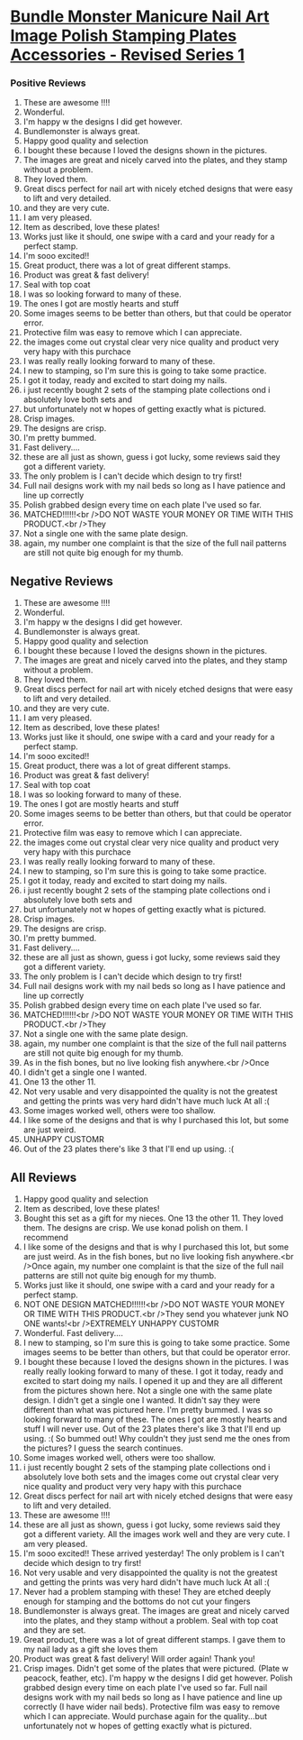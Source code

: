 # [Bundle Monster Manicure Nail Art Image Polish Stamping Plates Accessories - Revised Series 1](https://products.checkmycream.com/products/Bundle-Monster-Manicure-Nail-Art-Image-Polish-Stamping-Plates-Accessories-Revised-Series-1.html)

### Positive Reviews

<ol>
      <li>These are awesome !!!!</li>
      <li>Wonderful.</li>
      <li>I&#x27;m happy w the designs I did get however.</li>
      <li>Bundlemonster is always great.</li>
      <li>Happy good quality and selection</li>
      <li>I bought these because I loved the designs shown in the pictures.</li>
      <li>The images are great and nicely carved into the plates, and they stamp without a problem.</li>
      <li>They loved them.</li>
      <li>Great discs perfect for nail art with nicely etched designs that were easy to lift and very detailed.</li>
      <li>and they are very cute.</li>
      <li>I am very pleased.</li>
      <li>Item as described, love these plates!</li>
      <li>Works just like it should, one swipe with a card and your ready for a perfect stamp.</li>
      <li>I&#x27;m sooo excited!!  </li>
      <li>Great product, there was a lot of great different stamps.</li>
      <li>Product was great &amp; fast delivery!</li>
      <li>Seal with top coat</li>
      <li>I was so looking forward to many of these.</li>
      <li>The ones I got are mostly hearts and stuff</li>
      <li>Some images seems to be better than others, but that could be operator error.</li>
      <li>Protective film was easy to remove which I can appreciate.</li>
      <li>the images come out crystal clear very nice quality and product very very hapy with this purchace</li>
      <li>I was really really looking forward to many of these.</li>
      <li>I new to stamping, so I&#x27;m sure this is going to take some practice.</li>
      <li>I got it today, ready and excited to start doing my nails.</li>
      <li>i just recently bought 2 sets of the stamping plate collections ond i absolutely love both sets and</li>
      <li>but unfortunately not w hopes of getting exactly what is pictured.</li>
      <li>Crisp images.</li>
      <li>The designs are crisp.</li>
      <li>I&#x27;m pretty bummed.</li>
      <li>Fast delivery....</li>
      <li>these are all just as shown, guess i got lucky, some reviews said they got a different variety.  </li>
      <li>The only problem is I can&#x27;t decide which design to try first!</li>
      <li>Full nail designs work with my nail beds so long as I have patience and line up correctly</li>
      <li>Polish grabbed design every time on each plate I&#x27;ve used so far.</li>
      <li>MATCHED!!!!!!&lt;br /&gt;DO NOT WASTE YOUR MONEY OR TIME WITH THIS PRODUCT.&lt;br /&gt;They</li>
      <li>Not a single one with the same plate design.</li>
      <li>again, my number one complaint is that the size of the full nail patterns are still not quite big enough for my thumb.</li>
</ol>


<h2>Negative Reviews</h2>
<ol>
<li> These are awesome !!!!</li>
<li> Wonderful.</li>
<li> I&#x27;m happy w the designs I did get however.</li>
<li> Bundlemonster is always great.</li>
<li> Happy good quality and selection</li>
<li> I bought these because I loved the designs shown in the pictures.</li>
<li> The images are great and nicely carved into the plates, and they stamp without a problem.</li>
<li> They loved them.</li>
<li> Great discs perfect for nail art with nicely etched designs that were easy to lift and very detailed.</li>
<li> and they are very cute.</li>
<li> I am very pleased.</li>
<li> Item as described, love these plates!</li>
<li> Works just like it should, one swipe with a card and your ready for a perfect stamp.</li>
<li> I&#x27;m sooo excited!!  </li>
<li> Great product, there was a lot of great different stamps.</li>
<li> Product was great &amp; fast delivery!</li>
<li> Seal with top coat</li>
<li> I was so looking forward to many of these.</li>
<li> The ones I got are mostly hearts and stuff</li>
<li> Some images seems to be better than others, but that could be operator error.</li>
<li> Protective film was easy to remove which I can appreciate.</li>
<li> the images come out crystal clear very nice quality and product very very hapy with this purchace</li>
<li> I was really really looking forward to many of these.</li>
<li> I new to stamping, so I&#x27;m sure this is going to take some practice.</li>
<li> I got it today, ready and excited to start doing my nails.</li>
<li> i just recently bought 2 sets of the stamping plate collections ond i absolutely love both sets and</li>
<li> but unfortunately not w hopes of getting exactly what is pictured.</li>
<li> Crisp images.</li>
<li> The designs are crisp.</li>
<li> I&#x27;m pretty bummed.</li>
<li> Fast delivery....</li>
<li> these are all just as shown, guess i got lucky, some reviews said they got a different variety.  </li>
<li> The only problem is I can&#x27;t decide which design to try first!</li>
<li> Full nail designs work with my nail beds so long as I have patience and line up correctly</li>
<li> Polish grabbed design every time on each plate I&#x27;ve used so far.</li>
<li> MATCHED!!!!!!&lt;br /&gt;DO NOT WASTE YOUR MONEY OR TIME WITH THIS PRODUCT.&lt;br /&gt;They</li>
<li> Not a single one with the same plate design.</li>
<li> again, my number one complaint is that the size of the full nail patterns are still not quite big enough for my thumb.</li>
<li> As in the fish bones, but no live looking fish anywhere.&lt;br /&gt;Once</li>
<li> I didn&#x27;t get a single one I wanted.</li>
<li> One 13 the other 11.</li>
<li> Not very usable and very disappointed the quality is not the greatest and getting the prints was very hard didn&#x27;t have much luck At all :(</li>
<li> Some images worked well, others were too shallow.</li>
<li> I like some of the designs and that is why I purchased this lot, but some are just weird.</li>
<li> UNHAPPY CUSTOMR</li>
<li> Out of the 23 plates there&#x27;s like 3 that I&#x27;ll end up using. :(</li>
</ol>

<h2>All Reviews</h2>

<ol>
    <li> Happy good quality and selection</li>
    <li> Item as described, love these plates!</li>
    <li> Bought this set as a gift for my nieces. One 13 the other 11. They loved them. The designs are crisp. We use konad polish on them. I recommend</li>
    <li> I like some of the designs and that is why I purchased this lot, but some are just weird. As in the fish bones, but no live looking fish anywhere.&lt;br /&gt;Once again, my number one complaint is that the size of the full nail patterns are still not quite big enough for my thumb.</li>
    <li> Works just like it should, one swipe with a card and your ready for a perfect stamp.</li>
    <li> NOT ONE DESIGN MATCHED!!!!!!&lt;br /&gt;DO NOT WASTE YOUR MONEY OR TIME WITH THIS PRODUCT.&lt;br /&gt;They send you whatever junk NO ONE wants!&lt;br /&gt;EXTREMELY UNHAPPY CUSTOMR</li>
    <li> Wonderful. Fast delivery....</li>
    <li> I new to stamping, so I&#x27;m sure this is going to take some practice. Some images seems to be better than others, but that could be operator error.</li>
    <li> I bought these because I loved the designs shown in the pictures. I was really really looking forward to many of these. I got it today, ready and excited to start doing my nails. I opened it up and they are all different from the pictures shown here. Not a single one with the same plate design. I didn&#x27;t get a single one I wanted. It didn&#x27;t say they were different than what was pictured here. I&#x27;m pretty bummed. I was so looking forward to many of these. The ones I got are mostly hearts and stuff I will never use. Out of the 23 plates there&#x27;s like 3 that I&#x27;ll end up using. :( So bummed out! Why couldn&#x27;t they just send me the ones from the pictures? I guess the search continues.</li>
    <li> Some images worked well, others were too shallow.</li>
    <li> i just recently bought 2 sets of the stamping plate collections ond i absolutely love both sets and the images come out crystal clear very nice quality and product very very hapy with this purchace</li>
    <li> Great discs perfect for nail art with nicely etched designs that were easy to lift and very detailed.</li>
    <li> These are awesome !!!!</li>
    <li> these are all just as shown, guess i got lucky, some reviews said they got a different variety.  All the images work well and they are very cute. I am very pleased.</li>
    <li> I&#x27;m sooo excited!!  These arrived yesterday! The only problem is I can&#x27;t decide which design to try first!</li>
    <li> Not very usable and very disappointed the quality is not the greatest and getting the prints was very hard didn&#x27;t have much luck At all :(</li>
    <li> Never had a problem stamping with these! They are etched deeply enough for stamping and the bottoms do not cut your fingers</li>
    <li> Bundlemonster is always great. The images are great and nicely carved into the plates, and they stamp without a problem. Seal with top coat and they are set.</li>
    <li> Great product, there was a lot of great different stamps. I gave them to my nail lady as a gift she loves them</li>
    <li> Product was great &amp; fast delivery! Will order again! Thank you!</li>
    <li> Crisp images. Didn&#x27;t get some of the plates that were pictured. (Plate w peacock, feather, etc). I&#x27;m happy w the designs I did get however. Polish grabbed design every time on each plate I&#x27;ve used so far. Full nail designs work with my nail beds so long as I have patience and line up correctly (I have wider nail beds). Protective film was easy to remove which I can appreciate. Would purchase again for the quality...but unfortunately not w hopes of getting exactly what is pictured.</li>
</ol>




